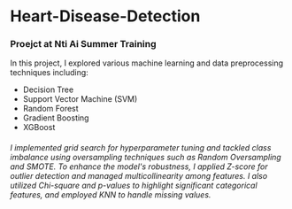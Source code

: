 # Heart-Disease-Detection
### Proejct at Nti Ai Summer Training 
In this project, I explored various machine learning and data preprocessing techniques including:
- Decision Tree
- Support Vector Machine (SVM)
- Random Forest
- Gradient Boosting
- XGBoost
 ###### I implemented grid search for hyperparameter tuning and tackled class imbalance using oversampling techniques such as Random Oversampling and SMOTE. To enhance the model's robustness, I applied Z-score for outlier detection and managed multicollinearity among features. I also utilized Chi-square and p-values to highlight significant categorical features, and employed KNN to handle missing values.

